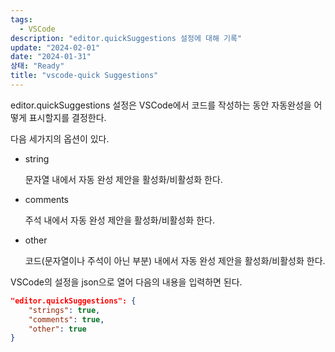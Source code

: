 ```yaml
---
tags:
  - VSCode
description: "editor.quickSuggestions 설정에 대해 기록"
update: "2024-02-01"
date: "2024-01-31"
상태: "Ready"
title: "vscode-quick Suggestions"
---
```

editor.quickSuggestions 설정은 VSCode에서 코드를 작성하는 동안 자동완성을 어떻게 표시할지를 결정한다. 

다음 세가지의 옵션이 있다. 

- string

    문자열 내에서 자동 완성 제안을 활성화/비활성화 한다. 

- comments

    주석 내에서 자동 완성 제안을 활성화/비활성화 한다. 

- other

    코드(문자열이나 주석이 아닌 부분) 내에서 자동 완성 제안을 활성화/비활성화 한다. 

VSCode의 설정을 json으로 열어 다음의 내용을 입력하면 된다. 

```json
"editor.quickSuggestions": {
    "strings": true,
    "comments": true,
    "other": true
}
```



